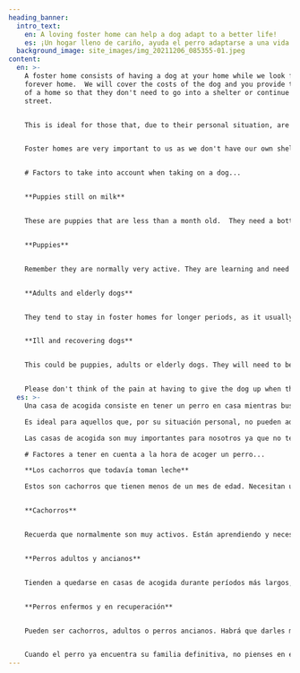 ```yaml
---
heading_banner:
  intro_text:
    en: A loving foster home can help a dog adapt to a better life!
    es: ¡Un hogar lleno de cariño, ayuda el perro adaptarse a una vida mejor!
  background_image: site_images/img_20211206_085355-01.jpeg
content:
  en: >-
    A foster home consists of having a dog at your home while we look for their
    forever home.  We will cover the costs of the dog and you provide the warmth
    of a home so that they don't need to go into a shelter or continue on the
    street.


    This is ideal for those that, due to their personal situation, are not able to adopt at the moment but, due to their love of dogs, are able to take care of one of our dogs for a short period – or for those who already have dogs and are not able to adopt any more but can help out an abandoned dog. 


    Foster homes are very important to us as we don't have our own shelter.  The more foster homes we have, the more we are able to help. 


    # Factors to take into account when taking on a dog...


    **Puppies still on milk**


    These are puppies that are less than a month old.  They need a bottle every 2 to 3 hours.  In order to be able to take on such a small puppy, you will need to have a lot of free time or have flexible hours. 


    **Puppies**


    Remember they are normally very active. They are learning and need you to show them what they can and can't do.  If they still don't have all their puppy jabs then they won't be able to go outside for walks.


    **Adults and elderly dogs**


    They tend to stay in foster homes for longer periods, as it usually takes a little longer to find forever homes for them. 


    **Ill and recovering dogs**


    This could be puppies, adults or elderly dogs. They will need to be given medication or have dressings changed, etc and you will need to have the time available to be able to take them to the vets.


    Please don't think of the pain at having to give the dog up when they find their forever home.  Instead, think of the good start you will have given them and the fact that you can help others in a similar situation.
  es: >-
    Una casa de acogida consiste en tener un perro en casa mientras buscamos su hogar definitivo. Nosotros cubrimos los gastos del perro y tú le proporcionas el calor de un hogar para que no tenga que ir a una perrera o seguir en la calle.

    Es ideal para aquellos que, por su situación personal, no pueden adoptar en este momento, pero, debido a su afición a los perros, pueden cuidar a uno de  nuestros perros por un tiempo – o para aquellos que ya tengan perros y no  pueden adoptar más, pero pueden ayudar a un perro abandonado.

    Las casas de acogida son muy importantes para nosotros ya que no tenemos nuestro propio refugio. Cuantas más casas de acogida tengamos, más podremos ayudar.

    # Factores a tener en cuenta a la hora de acoger un perro...

    **Los cachorros que todavía toman leche**

    Estos son cachorros que tienen menos de un mes de edad. Necesitan un biberón cada 2 o 3 horas. Para poder hacerse cargo de un cachorro tan pequeño, necesitarás tener mucho tiempo libre o tener un horario flexible.


    **Cachorros**


    Recuerda que normalmente son muy activos. Están aprendiendo y necesitan que les muestres lo que pueden y no pueden hacer. Si todavía no tienen todas sus vacunas de cachorro, entonces no podrán salir a caminar en la calle.


    **Perros adultos y ancianos**


    Tienden a quedarse en casas de acogida durante períodos más largos, ya que suele llevar un poco más de tiempo encontrar un hogar definitivo para ellos.


    **Perros enfermos y en recuperación**


    Pueden ser cachorros, adultos o perros ancianos. Habrá que darles medicación o cambiarle vendajes, etc. y tendrás que tener tiempo disponible para poder llevarlos al veterinario para sus revisiones, etc.


    Cuando el perro ya encuentra su familia definitiva, no pienses en el dolor de tener que decir adiós, en su lugar, pienses en el buen comienzo que les habrás dado y en el hecho de que puedes ayudar a otros en una situación similar.
---
```

